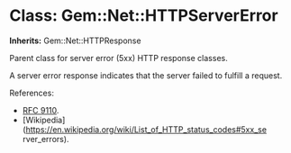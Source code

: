 # Class: Gem::Net::HTTPServerError
**Inherits:** Gem::Net::HTTPResponse
    

Parent class for server error (5xx) HTTP response classes.

A server error response indicates that the server failed to fulfill a request.

References:

*   [RFC 9110](https://www.rfc-editor.org/rfc/rfc9110.html#status.5xx).
*   [Wikipedia](https://en.wikipedia.org/wiki/List_of_HTTP_status_codes#5xx_se
    rver_errors).



